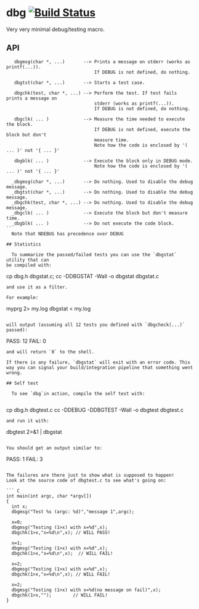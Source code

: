 # dbg [![Build Status](https://travis-ci.org/rdentato/dbg.svg?branch=master)](https://travis-ci.org/rdentato/dbg)  

Very very minimal debug/testing macro.

## API

```
   dbgmsg(char *, ...)       --> Prints a message on stderr (works as printf(...)).
                                 If DEBUG is not defined, do nothing.
 
   dbgtst(char *, ...)       --> Starts a test case.

   dbgchk(test, char *, ...) --> Perform the test. If test fails prints a message on
                                 stderr (works as printf(...)).
                                 If DEBUG is not defined, do nothing.
 
   dbgclk( ... )             --> Measure the time needed to execute the block.
                                 If DEBUG is not defined, execute the block but don't 
                                 measure time.
                                 Note how the code is enclosed by '( ... )' not '{ ... }'
 
   dbgblk( ... )             --> Execute the block only in DEBUG mode.
                                 Note how the code is enclosed by '( ... )' not '{ ... }'

  _dbgmsg(char *, ...)       --> Do nothing. Used to disable the debug message.
  _dbgtst(char *, ...)       --> Do nothing. Used to disable the debug message.
  _dbgchk(test, char *, ...) --> Do nothing. Used to disable the debug message.
  _dbgclk( ... )             --> Execute the block but don't measure time.
  _dbgblk( ... )             --> Do not execute the code block.
``
  Note that NDEBUG has precedence over DEBUG

## Statistics

  To summarize the passed/failed tests you can use the `dbgstat` utility that can
be compiled with:

```
  cp dbg.h dbgstat.c; cc -DDBGSTAT -Wall -o dbgstat dbgstat.c
```
and use it as a filter.

For example:
```
  myprg 2> my.log
  dbgstat < my.log
```

will output (assuming all 12 tests you defined with `dbgcheck(...)` passed):
```
  PASS: 12
  FAIL: 0
```
and will return `0` to the shell.  

If there is any failure, `dbgstat` will exit with an error code. This way you can signal your build/integration pipeline that something went wrong.

## Self test

  To see `dbg`in action, compile the self test with:
  
```
  cp dbg.h dbgtest.c
  cc -DDEBUG -DDBGTEST -Wall -o dbgtest dbgtest.c
```
and run it with:
```
  dbgtest 2>&1 | dbgstat
```

You should get an output similar to:
```
  PASS: 1
  FAIL: 3
```

The failures are there just to show what is supposed to happen!
Look at the source code of dbgtest.c to see what's going on:

``` C
int main(int argc, char *argv[])
{
  int x;
  dbgmsg("Test %s (argc: %d)","message 1",argc);

  x=0;
  dbgmsg("Testing (1>x) with x=%d",x);
  dbgchk(1>x,"x=%d\n",x); // WILL PASS!

  x=1;
  dbgmsg("Testing (1>x) with x=%d",x); 
  dbgchk(1>x,"x=%d\n",x);  // WILL FAIL!

  x=2;
  dbgmsg("Testing (1>x) with x=%d",x);
  dbgchk(1>x,"x=%d\n",x); // WILL FAIL!

  x=2;
  dbgmsg("Testing (1>x) with x=%d(no message on fail)",x);
  dbgchk(1>x,"");        // WILL FAIL!
}
```


  
